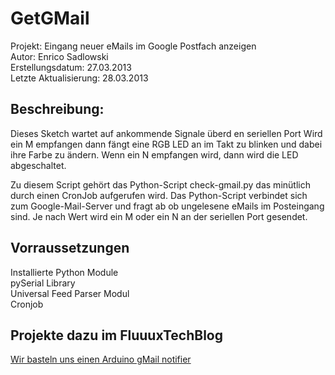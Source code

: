 <h1>GetGMail</h1>
Projekt: Eingang neuer eMails im Google Postfach anzeigen<br />
Autor: Enrico Sadlowski<br />
Erstellungsdatum:      27.03.2013<br />
Letzte Aktualisierung: 28.03.2013<br />
<h2>Beschreibung:</h2>
Dieses Sketch wartet auf ankommende Signale überd en seriellen Port
Wird ein M empfangen dann fängt eine RGB LED an im Takt zu blinken und
dabei ihre Farbe zu ändern. Wenn ein N empfangen wird, dann wird die LED 
abgeschaltet.
  
Zu diesem Script gehört das Python-Script check-gmail.py das minütlich durch einen
CronJob aufgerufen wird. Das Python-Script  verbindet sich zum Google-Mail-Server und
fragt ab ob ungelesene eMails im Posteingang sind. Je nach Wert wird ein M oder ein N 
an der seriellen Port gesendet.

<h2>Vorraussetzungen</h2>
Installierte Python Module<br />
pySerial Library<br />
Universal Feed Parser Modul<br />
Cronjob


<h2>Projekte dazu im FluuuxTechBlog</h2>
<a target="_blank" href="http://fluuux.de/2012/09/wir-basteln-uns-einen-arduino-gmail-notifier/">Wir basteln uns einen Arduino gMail notifier</a>